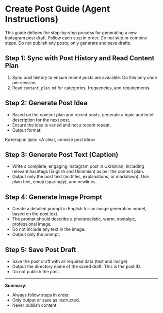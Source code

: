 # Create Post Guide (Agent Instructions)

This guide defines the step-by-step process for generating a new Instagram post draft. Follow each step in order. Do not skip or combine steps. Do not publish any posts; only generate and save drafts.

## Step 1: Sync with Post History and Read Content Plan

1. Sync post history to ensure recent posts are available. Do this only once per session.
2. Read `content_plan.md` for categories, frequencies, and requirements.

## Step 2: Generate Post Idea

- Based on the content plan and recent posts, generate a topic and brief description for the next post.
- Ensure the idea is varied and not a recent repeat.
- Output format:

Категорія: <Category Name>
Ідея: <A clear, concise post idea>

## Step 3: Generate Post Text (Caption)

- Write a complete, engaging Instagram post in Ukrainian, including relevant hashtags (English and Ukrainian) as per the content plan.
- Output only the post text (no titles, explanations, or markdown). Use plain text, emoji (sparingly), and newlines.

## Step 4: Generate Image Prompt

- Create a detailed prompt in English for an image generation model, based on the post text.
- The prompt should describe a photorealistic, warm, nostalgic, professional image.
- Do not include any text in the image.
- Output only the prompt.

## Step 5: Save Post Draft

- Save the post draft with all required data (text and image).
- Output the directory name of the saved draft. This is the post ID.
- Do not publish the post.

---

**Summary:**
- Always follow steps in order.
- Only output or save as instructed.
- Never publish content.

